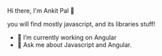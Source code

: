  Hi there, I'm Ankit Pal 👋

you will find mostly javascript, and its libraries stuff!

- 🔭 I’m currently working on Angular
- 💬 Ask me about Javascript and Angular.





<!--
**iAnkitPal/iAnkitPal** is a ✨ _special_ ✨ repository because its `README.md` (this file) appears on your GitHub profile.

Here are some ideas to get you started:

- 🔭 I’m currently working on ...
- 🌱 I’m currently learning ...
- 👯 I’m looking to collaborate on ...
- 🤔 I’m looking for help with ...
- 💬 Ask me about ...
- 📫 How to reach me: ...
- 😄 Pronouns: ...
- ⚡ Fun fact: ...
-->
